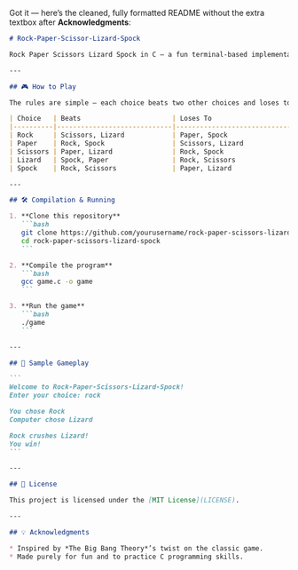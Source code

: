 Got it — here’s the cleaned, fully formatted README without the extra textbox after **Acknowledgments**:

````markdown
# Rock-Paper-Scissor-Lizard-Spock

Rock Paper Scissors Lizard Spock in C — a fun terminal-based implementation of the Rock-Paper-Scissors-Lizard-Spock game written in C. Features a typewriter-style text display for added drama, interactive gameplay, and clear win/lose logic based on the expanded rules popularized by *The Big Bang Theory*.

---

## 🎮 How to Play

The rules are simple — each choice beats two other choices and loses to two others:

| Choice   | Beats                       | Loses To                   |
|----------|-----------------------------|-----------------------------|
| Rock     | Scissors, Lizard            | Paper, Spock                |
| Paper    | Rock, Spock                 | Scissors, Lizard            |
| Scissors | Paper, Lizard               | Rock, Spock                 |
| Lizard   | Spock, Paper                | Rock, Scissors              |
| Spock    | Rock, Scissors              | Paper, Lizard               |

---

## 🛠 Compilation & Running

1. **Clone this repository**  
   ```bash
   git clone https://github.com/yourusername/rock-paper-scissors-lizard-spock.git
   cd rock-paper-scissors-lizard-spock
   ```

2. **Compile the program**
   ```bash
   gcc game.c -o game
   ```

3. **Run the game**
   ```bash
   ./game
   ```

---

## 📸 Sample Gameplay

```
Welcome to Rock-Paper-Scissors-Lizard-Spock!
Enter your choice: rock

You chose Rock
Computer chose Lizard

Rock crushes Lizard!
You win!
```

---

## 📜 License

This project is licensed under the [MIT License](LICENSE).

---

## 💡 Acknowledgments

* Inspired by *The Big Bang Theory*’s twist on the classic game.
* Made purely for fun and to practice C programming skills.
````
